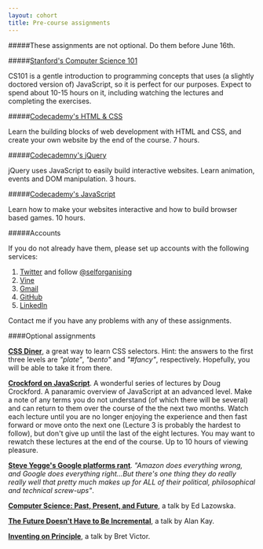 ```yaml
---
layout: cohort
title: Pre-course assignments
---
```

#####These assignments are not optional. Do them before June 16th.

#####[Stanford's Computer Science 101](https://www.coursera.org/course/cs101)

CS101 is a gentle introduction to programming concepts that uses (a slightly doctored version of) JavaScript, so it is perfect for our purposes. Expect to spend about 10-15 hours on it, including watching the lectures and completing the exercises.

#####[Codecademy's HTML & CSS](http://www.codecademy.com/tracks/web)

Learn the building blocks of web development with HTML and CSS, and create your own website by the end of the course. 7 hours.

#####[Codecademny's jQuery](http://www.codecademy.com/tracks/jquery)

jQuery uses JavaScript to easily build interactive websites. Learn animation, events and DOM manipulation. 3 hours.

#####[Codecademy's JavaScript](http://www.codecademy.com/tracks/javascript)

Learn how to make your websites interactive and how to build browser based games. 10 hours.

#####Accounts

If you do not already have them, please set up accounts with the following services:

1. [Twitter](https://twitter.com/) and follow [@selforganising](https://twitter.com/selforganising)
1. [Vine](https://vine.co/)
1. [Gmail](https://plus.google.com/)
1. [GitHub](https://github.com/)
1. [LinkedIn](https://www.linkedin.com)

Contact me if you have any problems with any of these assignments.

####Optional assignments

[**CSS Diner**](http://flukeout.github.io/#), a great way to learn CSS selectors. Hint: the answers to the first three levels are *"plate"*, *"bento"* and *"#fancy"*, respectively. Hopefully, you will be able to take it from there. 

[**Crockford on JavaScript**](https://www.youtube.com/watch?v=JxAXlJEmNMg&list=PL7664379246A246CB). A wonderful series of lectures by Doug Crockford. A panaramic overview of JavaScript at an advanced level. Make a note of any terms you do not understand (of which there will be several) and can return to them over the course of the the next two months. Watch each lecture until you are no longer enjoying the experience and then fast forward or move onto the next one (Lecture 3 is probably the hardest to follow), but don't give up until the last of the eight lectures. You may want to rewatch these lectures at the end of the course. Up to 10 hours of viewing pleasure.

[**Steve Yegge's Google platforms rant**](https://plus.google.com/+RipRowan/posts/eVeouesvaVX). *"Amazon does everything wrong, and Google does everything right...But there's one thing they do really really well that pretty much makes up for ALL of their political, philosophical and technical screw-ups"*.

[**Computer Science: Past, Present, and Future**](http://youtu.be/5Tk09c0FQ3M), a talk by Ed Lazowska.

[**The Future Doesn't Have to Be Incremental**](http://youtu.be/gTAghAJcO1o), a talk by Alan Kay.

[**Inventing on Principle**](http://vimeo.com/36579366), a talk by Bret Victor.

